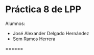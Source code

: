 Práctica 8 de LPP
======

Alumnos:
  - José Alexander Delgado Hernández
  - Sem Ramos Herrera

======
  
